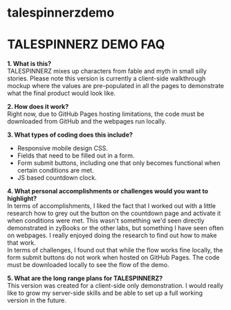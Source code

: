 # talespinnerzdemo
<h1>TALESPINNERZ DEMO FAQ</h1>
<p><b>1. What is this?</b><br>
  TALESPINNERZ mixes up characters from fable and myth in small silly stories. Please note this version is currently a client-side walkthrough mockup where the values are pre-populated in all the pages to demonstrate what the final product would look like.</p>
<p><b>2. How does it work?</b><br>
  Right now, due to GitHub Pages hosting limitations, the code must be downloaded from GitHub and the webpages run locally.</p>
  <p><b>3. What types of coding does this include?</b></p>
  <ul>
  <li> Responsive mobile design CSS.
   <li> Fields that need to be filled out in a form.
   <li> Form submit buttons, including one that only becomes functional when certain conditions are met.
   <li> JS based countdown clock.
   </ul>
  <p><b>4. What personal accomplishments or challenges would you want to highlight?</b><br>
  In terms of accomplishments, I liked the fact that I worked out with a little research how to grey out the button on the countdown page and activate it when conditions were met. This wasn't something we'd seen directly demonstrated in zyBooks or the other labs, but something I have seen often on webpages. I really enjoyed doing the research to find out how to make that work.<br>
  In terms of challenges, I found out that while the flow works fine locally, the form submit buttons do not work when hosted on GitHub Pages. The code must be downloaded locally to see the flow of the demo.</p>
  <p><b>5. What are the long range plans for TALESPINNERZ?</b><br>
  This version was created for a client-side only demonstration. I would really like to grow my server-side skills and be able to set up a full working version in the future.</p>
